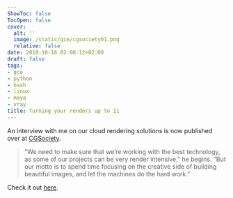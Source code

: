```yaml
---
ShowToc: false
TocOpen: false
cover:
  alt: ''
  image: /static/gce/cgsociety01.png
  relative: false
date: 2010-10-16 02:00:12+02:00
draft: false
tags:
- gce
- python
- bash
- linux
- maya
- vray
title: Turning your renders up to 11
---
```


An interview with me on our cloud rendering solutions is now published over
at [CGSociety](http://www.cgsociety.org/news/article/1379/turning-your-renders-up-to-11).

> “We need to make sure that we’re working with the best technology, as some of our projects can be very render intensive,” he begins. “But our motto is to spend time focusing on the creative side of building beautiful images, and let the machines do the hard work.”

Check it out [here](http://www.cgsociety.org/news/article/1379/turning-your-renders-up-to-11).
